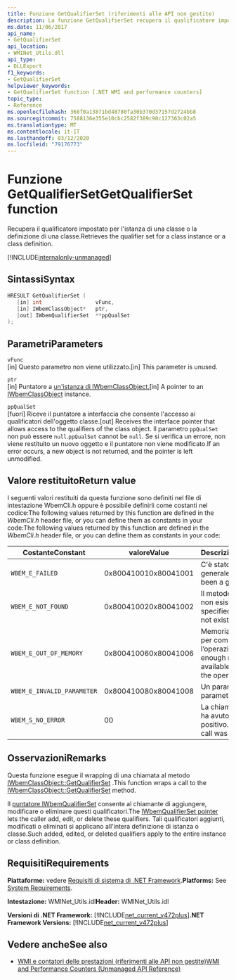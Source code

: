 ```yaml
---
title: Funzione GetQualifierSet (riferimenti alle API non gestite)
description: La funzione GetQualifierSet recupera il qualificatore impostato per una classe o un'istanza.
ms.date: 11/06/2017
api_name:
- GetQualifierSet
api_location:
- WMINet_Utils.dll
api_type:
- DLLExport
f1_keywords:
- GetQualifierSet
helpviewer_keywords:
- GetQualifierSet function [.NET WMI and performance counters]
topic_type:
- Reference
ms.openlocfilehash: 368f0a13871bd48780fa30b370d37157d2724bb8
ms.sourcegitcommit: 7588136e355e10cbc2582f389c90c127363c02a5
ms.translationtype: MT
ms.contentlocale: it-IT
ms.lasthandoff: 03/12/2020
ms.locfileid: "79176773"
---
```

# <a name="getqualifierset-function"></a><span data-ttu-id="1aa13-103">Funzione GetQualifierSet</span><span class="sxs-lookup"><span data-stu-id="1aa13-103">GetQualifierSet function</span></span>
<span data-ttu-id="1aa13-104">Recupera il qualificatore impostato per l'istanza di una classe o la definizione di una classe.</span><span class="sxs-lookup"><span data-stu-id="1aa13-104">Retrieves the qualifier set for a class instance or a class definition.</span></span>

[!INCLUDE[internalonly-unmanaged](../../../../includes/internalonly-unmanaged.md)]

## <a name="syntax"></a><span data-ttu-id="1aa13-105">Sintassi</span><span class="sxs-lookup"><span data-stu-id="1aa13-105">Syntax</span></span>  
  
```cpp  
HRESULT GetQualifierSet (
   [in] int                 vFunc,
   [in] IWbemClassObject*   ptr,
   [out] IWbemQualifierSet  **ppQualSet
);
```  

## <a name="parameters"></a><span data-ttu-id="1aa13-106">Parametri</span><span class="sxs-lookup"><span data-stu-id="1aa13-106">Parameters</span></span>

`vFunc`  
<span data-ttu-id="1aa13-107">[in] Questo parametro non viene utilizzato.</span><span class="sxs-lookup"><span data-stu-id="1aa13-107">[in] This parameter is unused.</span></span>

`ptr`  
<span data-ttu-id="1aa13-108">[in] Puntatore a [un'istanza di IWbemClassObject.](/windows/desktop/api/wbemcli/nn-wbemcli-iwbemclassobject)</span><span class="sxs-lookup"><span data-stu-id="1aa13-108">[in] A pointer to an [IWbemClassObject](/windows/desktop/api/wbemcli/nn-wbemcli-iwbemclassobject) instance.</span></span>

`ppQualSet`  
<span data-ttu-id="1aa13-109">[fuori] Riceve il puntatore a interfaccia che consente l'accesso ai qualificatori dell'oggetto classe.</span><span class="sxs-lookup"><span data-stu-id="1aa13-109">[out] Receives the interface pointer that allows access to the qualifiers of the class object.</span></span> <span data-ttu-id="1aa13-110">Il parametro `ppQualSet` non può essere `null`.</span><span class="sxs-lookup"><span data-stu-id="1aa13-110">`ppQualSet` cannot be `null`.</span></span> <span data-ttu-id="1aa13-111">Se si verifica un errore, non viene restituito un nuovo oggetto e il puntatore non viene modificato.</span><span class="sxs-lookup"><span data-stu-id="1aa13-111">If an error occurs, a new object is not returned, and the pointer is left unmodified.</span></span>

## <a name="return-value"></a><span data-ttu-id="1aa13-112">Valore restituito</span><span class="sxs-lookup"><span data-stu-id="1aa13-112">Return value</span></span>

<span data-ttu-id="1aa13-113">I seguenti valori restituiti da questa funzione sono definiti nel file di intestazione WbemCli.h oppure è possibile definirli come costanti nel codice:The following values returned by this function are defined in the *WbemCli.h* header file, or you can define them as constants in your code:</span><span class="sxs-lookup"><span data-stu-id="1aa13-113">The following values returned by this function are defined in the *WbemCli.h* header file, or you can define them as constants in your code:</span></span>

|<span data-ttu-id="1aa13-114">Costante</span><span class="sxs-lookup"><span data-stu-id="1aa13-114">Constant</span></span>  |<span data-ttu-id="1aa13-115">valore</span><span class="sxs-lookup"><span data-stu-id="1aa13-115">Value</span></span>  |<span data-ttu-id="1aa13-116">Descrizione</span><span class="sxs-lookup"><span data-stu-id="1aa13-116">Description</span></span>  |
|---------|---------|---------|
|`WBEM_E_FAILED` | <span data-ttu-id="1aa13-117">0x80041001</span><span class="sxs-lookup"><span data-stu-id="1aa13-117">0x80041001</span></span> | <span data-ttu-id="1aa13-118">C'è stato un fallimento generale.</span><span class="sxs-lookup"><span data-stu-id="1aa13-118">There has been a general failure.</span></span> |
|`WBEM_E_NOT_FOUND` | <span data-ttu-id="1aa13-119">0x80041002</span><span class="sxs-lookup"><span data-stu-id="1aa13-119">0x80041002</span></span> | <span data-ttu-id="1aa13-120">Il metodo specificato non esiste.</span><span class="sxs-lookup"><span data-stu-id="1aa13-120">The specified method does not exist.</span></span> |
|`WBEM_E_OUT_OF_MEMORY` | <span data-ttu-id="1aa13-121">0x80041006</span><span class="sxs-lookup"><span data-stu-id="1aa13-121">0x80041006</span></span> | <span data-ttu-id="1aa13-122">Memoria insufficiente per completare l’operazione.</span><span class="sxs-lookup"><span data-stu-id="1aa13-122">Not enough memory is available to complete the operation.</span></span> |
|`WBEM_E_INVALID_PARAMETER` | <span data-ttu-id="1aa13-123">0x80041008</span><span class="sxs-lookup"><span data-stu-id="1aa13-123">0x80041008</span></span> | <span data-ttu-id="1aa13-124">Un parametro è `null`.</span><span class="sxs-lookup"><span data-stu-id="1aa13-124">A parameter is `null`.</span></span> |
|`WBEM_S_NO_ERROR` | <span data-ttu-id="1aa13-125">0</span><span class="sxs-lookup"><span data-stu-id="1aa13-125">0</span></span> | <span data-ttu-id="1aa13-126">La chiamata di funzione ha avuto esito positivo.</span><span class="sxs-lookup"><span data-stu-id="1aa13-126">The function call was successful.</span></span>  |
  
## <a name="remarks"></a><span data-ttu-id="1aa13-127">Osservazioni</span><span class="sxs-lookup"><span data-stu-id="1aa13-127">Remarks</span></span>

<span data-ttu-id="1aa13-128">Questa funzione esegue il wrapping di una chiamata al metodo [IWbemClassObject::GetQualifierSet](/windows/desktop/api/wbemcli/nf-wbemcli-iwbemclassobject-getqualifierset) .</span><span class="sxs-lookup"><span data-stu-id="1aa13-128">This function wraps a call to the [IWbemClassObject::GetQualifierSet](/windows/desktop/api/wbemcli/nf-wbemcli-iwbemclassobject-getqualifierset) method.</span></span>

<span data-ttu-id="1aa13-129">Il [puntatore IWbemQualifierSet](/windows/desktop/api/wbemcli/nn-wbemcli-iwbemqualifierset) consente al chiamante di aggiungere, modificare o eliminare questi qualificatori.</span><span class="sxs-lookup"><span data-stu-id="1aa13-129">The [IWbemQualifierSet pointer](/windows/desktop/api/wbemcli/nn-wbemcli-iwbemqualifierset) lets the caller add, edit, or delete these qualifiers.</span></span> <span data-ttu-id="1aa13-130">Tali qualificatori aggiunti, modificati o eliminati si applicano all'intera definizione di istanza o classe.</span><span class="sxs-lookup"><span data-stu-id="1aa13-130">Such added, edited, or deleted qualifiers apply to the entire instance or class definition.</span></span>

## <a name="requirements"></a><span data-ttu-id="1aa13-131">Requisiti</span><span class="sxs-lookup"><span data-stu-id="1aa13-131">Requirements</span></span>  
<span data-ttu-id="1aa13-132">**Piattaforme:** vedere [Requisiti di sistema di .NET Framework](../../get-started/system-requirements.md).</span><span class="sxs-lookup"><span data-stu-id="1aa13-132">**Platforms:** See [System Requirements](../../get-started/system-requirements.md).</span></span>  
  
 <span data-ttu-id="1aa13-133">**Intestazione:** WMINet_Utils.idl</span><span class="sxs-lookup"><span data-stu-id="1aa13-133">**Header:** WMINet_Utils.idl</span></span>  
  
 <span data-ttu-id="1aa13-134">**Versioni di .NET Framework:** [!INCLUDE[net_current_v472plus](../../../../includes/net-current-v472plus.md)]</span><span class="sxs-lookup"><span data-stu-id="1aa13-134">**.NET Framework Versions:** [!INCLUDE[net_current_v472plus](../../../../includes/net-current-v472plus.md)]</span></span>  
  
## <a name="see-also"></a><span data-ttu-id="1aa13-135">Vedere anche</span><span class="sxs-lookup"><span data-stu-id="1aa13-135">See also</span></span>

- [<span data-ttu-id="1aa13-136">WMI e contatori delle prestazioni (riferimenti alle API non gestite)</span><span class="sxs-lookup"><span data-stu-id="1aa13-136">WMI and Performance Counters (Unmanaged API Reference)</span></span>](index.md)
